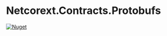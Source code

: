 # Netcorext.Contracts.Protobufs

[![Nuget](https://img.shields.io/nuget/v/Netcorext.Contracts.Protobufs)](https://www.nuget.org/packages/Netcorext.Contracts.Protobufs)